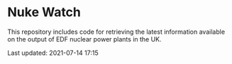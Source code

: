 # Nuke Watch

This repository includes code for retrieving the latest information available on the output of EDF nuclear power plants in the UK.

Last updated: 2021-07-14 17:15